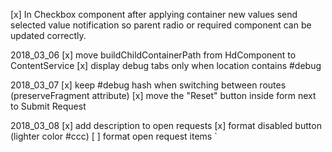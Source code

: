 [x] In Checkbox component after applying container new values send selected value notification so parent radio or required component can be updated correctly.

2018_03_06
[x] move buildChildContainerPath from HdComponent to ContentService
[x] display debug tabs only when location contains #debug

2018_03_07
[x] keep #debug hash when switching between routes (preserveFragment attribute)
[x] move the "Reset" button inside form next to Submit Request

2018_03_08
[x] add description to open requests
[x] format disabled button (lighter color #ccc)
[ ] format open request items
`